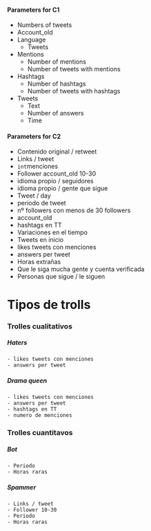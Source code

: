 #### Parameters for C1
- Numbers of tweets
- Account_old
- Language
    - Tweets
- Mentions
    - Number of mentions
    - Number of tweets with mentions
- Hashtags
    - Number of hashtags
    - Number of tweets with hashtags
- Tweets
    - Text 
    - Number of answers
    - Time


#### Parameters for C2
- Contenido original / retweet
- Links / tweet 
- `int`menciones
- Follower account_old 10-30
- idioma propio / seguidores
- idioma propio / gente que sigue
- Tweet / day
- periodo de tweet
- nº followers con menos de 30 followers
- account_old
- hashtags en TT
- Variaciones en el tiempo
- Tweets en inicio
- likes tweets con menciones
- answers per tweet
- Horas extrañas
- Que le siga mucha gente y cuenta verificada
- Personas que sigue / le siguen


# Tipos de trolls
### Trolles cualitativos
##### Haters
    - likes tweets con menciones
    - answers per tweet
##### Drama queen
    - likes tweets con menciones
    - answers per tweet
    - hashtags en TT
    - numero de menciones
### Trolles cuantitavos
##### Bot
    - Periodo
    - Horas raras
##### Spammer
    - Links / tweet
    - Follower 10-30
    - Periodo
    - Horas raras
